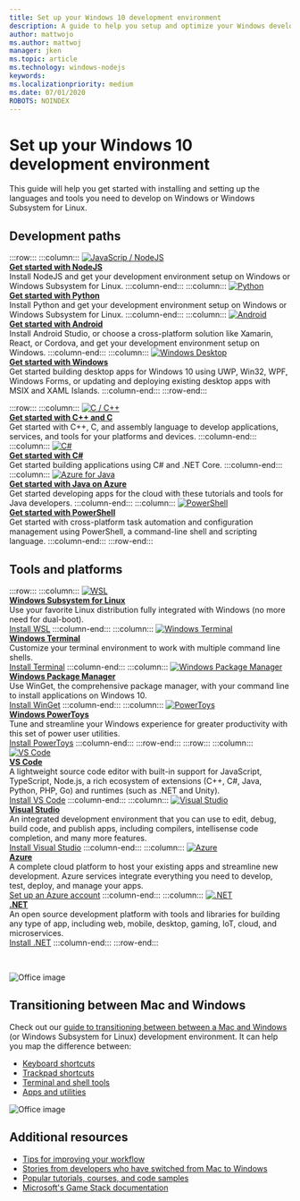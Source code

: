 ```yaml
---
title: Set up your Windows 10 development environment
description: A guide to help you setup and optimize your Windows development environment. We will get you started installing the languages and tools that you need to develop using Windows or Windows Subsystem for Linux.
author: mattwojo 
ms.author: mattwoj 
manager: jken
ms.topic: article
ms.technology: windows-nodejs
keywords: 
ms.localizationpriority: medium
ms.date: 07/01/2020
ROBOTS: NOINDEX
---
```


# Set up your Windows 10 development environment

This guide will help you get started with installing and setting up the languages and tools you need to develop on Windows or Windows Subsystem for Linux.

## Development paths

:::row:::
    :::column:::
       [![JavaScrip / NodeJS](../images/nodejs-logo.png)](https://docs.microsoft.com/windows/nodejs)<br>
        **[Get started with NodeJS](https://docs.microsoft.com/windows/nodejs)**<br>
        Install NodeJS and get your development environment setup on Windows or Windows Subsystem for Linux.
    :::column-end:::
    :::column:::
       [![Python](../images/python-logo.png)](https://docs.microsoft.com/windows/python)<br>
        **[Get started with Python](https://docs.microsoft.com/windows/python)**<br>
        Install Python and get your development environment setup on Windows or Windows Subsystem for Linux.
    :::column-end:::
    :::column:::
       [![Android](../images/android-logo.png)](https://docs.microsoft.com/windows/android)<br>
        **[Get started with Android](https://docs.microsoft.com/windows/android)**<br>
        Install Android Studio, or choose a cross-platform solution like Xamarin, React, or Cordova, and get your development environment setup on Windows.
    :::column-end:::
    :::column:::
       [![Windows Desktop](../images/windows-logo.png)](https://docs.microsoft.com/windows/apps/)<br>
        **[Get started with Windows](https://docs.microsoft.com/windows/apps/)**<br>
        Get started building desktop apps for Windows 10 using UWP, Win32, WPF, Windows Forms, or updating and deploying existing desktop apps with MSIX and XAML Islands.
    :::column-end:::
:::row-end:::

:::row:::
    :::column:::
       [![C / C++](../images/c-logo.png)](https://docs.microsoft.com/cpp/)<br>
        **[Get started with C++ and C](https://docs.microsoft.com/cpp/)**<br>
        Get started with C++, C, and assembly language to develop applications, services, and tools for your platforms and devices.
    :::column-end:::
    :::column:::
       [![C#](../images/c-sharp.png)](https://docs.microsoft.com/dotnet/csharp/)<br>
        **[Get started with C#](https://docs.microsoft.com/dotnet/csharp/)**<br>
        Get started building applications using C# and .NET Core.
    :::column-end:::
    :::column:::
       [![Azure for Java](../images/java-logo.png)](https://docs.microsoft.com/azure/developer/java/)<br>
        **[Get started with Java on Azure](tps://docs.microsoft.com/azure/developer/java/)**<br>
        Get started developing apps for the cloud with these tutorials and tools for Java developers.
    :::column-end:::
    :::column:::
       [![PowerShell](../images/powershell.png)](https://docs.microsoft.com/powershell/)<br>
        **[Get started with PowerShell](https://docs.microsoft.com/powershell/)**<br>
        Get started with cross-platform task automation and configuration management using PowerShell, a command-line shell and scripting language.
    :::column-end:::
:::row-end:::

## Tools and platforms

:::row:::
    :::column:::
       [![WSL](../images/windows-linux-dev-env.png)](https://docs.microsoft.com/windows/wsl/)<br>
        **[Windows Subsystem for Linux](https://docs.microsoft.com/windows/wsl/)**<br>
        Use your favorite Linux distribution fully integrated with Windows (no more need for dual-boot).<br>
        [Install WSL](https://docs.microsoft.com/windows/wsl/install-win10)
    :::column-end:::
    :::column:::
       [![Windows Terminal](../images/terminal.png)](https://docs.microsoft.com/windows/terminal/)<br>
        **[Windows Terminal](https://docs.microsoft.com/windows/terminal/)**<br>
        Customize your terminal environment to work with multiple command line shells.
        <br>
        [Install Terminal](https://www.microsoft.com/p/windows-terminal/9n0dx20hk701?rtc=1&activetab=pivot:overviewtab)
    :::column-end:::
    :::column:::
       [![Windows Package Manager](../images/winget.png)](https://docs.microsoft.com/windows/package-manager/)<br>
        **[Windows Package Manager](https://docs.microsoft.com/windows/package-manager/)**<br>
        Use WinGet, the comprehensive package manager, with your command line to install applications on Windows 10.<br>
        [Install WinGet](https://docs.microsoft.com/windows/package-manager/winget/#install-winget)
    :::column-end:::
    :::column:::
       [![PowerToys](../images/powertoys.png)](https://github.com/microsoft/PowerToys)<br>
        **[Windows PowerToys](https://github.com/microsoft/PowerToys)**<br>
        Tune and streamline your Windows experience for greater productivity with this set of power user utilities.<br>
        [Install PowerToys](https://github.com/microsoft/PowerToys#installing-and-running-microsoft-powertoys)
    :::column-end:::
:::row-end:::
:::row:::
    :::column:::
       [![VS Code](../images/Vscode.png)](https://code.visualstudio.com/docs)<br>
        **[VS Code](https://code.visualstudio.com/docs)**<br>
        A lightweight source code editor with built-in support for JavaScript, TypeScript, Node.js, a rich ecosystem of extensions (C++, C#, Java, Python, PHP, Go) and runtimes (such as .NET and Unity).<br>
        [Install VS Code](https://code.visualstudio.com/download)
    :::column-end:::
    :::column:::
       [![Visual Studio](../images/visualstudio.png)](https://docs.microsoft.com/visualstudio/windows/)<br>
        **[Visual Studio](https://docs.microsoft.com/visualstudio/windows/)**<br>
        An integrated development environment that you can use to edit, debug, build code, and publish apps, including compilers, intellisense code completion, and many more features.<br>
        [Install Visual Studio](https://docs.microsoft.com/visualstudio/install/install-visual-studio)
    :::column-end:::
    :::column:::
       [![Azure](../images/Azure.png)](https://docs.microsoft.com/azure/guides/developer/azure-developer-guide)<br>
        **[Azure](https://docs.microsoft.com/azure/guides/developer/azure-developer-guide)**<br>
        A complete cloud platform to host your existing apps and streamline new development. Azure services integrate everything you need to develop, test, deploy, and manage your apps.<br>
        [Set up an Azure account](https://azure.microsoft.com/free/)
    :::column-end:::
    :::column:::
       [![.NET](../images/net.png)](https://dotnet.microsoft.com/)<br>
        **[.NET](https://docs.microsoft.com/dotnet/standard/get-started/)**<br>
        An open source development platform with tools and libraries for building any type of app, including web, mobile, desktop, gaming, IoT, cloud, and microservices.<br>
        [Install .NET](https://dotnet.microsoft.com/download)
    :::column-end:::
:::row-end:::

<br>

![Office image](../images/flashy-office.png)

## Transitioning between Mac and Windows

Check out our [guide to transitioning between between a Mac and Windows](https://docs.microsoft.com/windows/dev-environment/mac-to-windows) (or Windows Subsystem for Linux) development environment. It can help you map the difference between:

* [Keyboard shortcuts](https://docs.microsoft.com/windows/dev-environment/mac-to-windows#keyboard-shortcuts)
* [Trackpad shortcuts](https://docs.microsoft.com/windows/dev-environment/mac-to-windows#trackpad-shortcuts)
* [Terminal and shell tools](https://docs.microsoft.com/windows/dev-environment/mac-to-windows#terminal-and-shell)
* [Apps and utilities](https://docs.microsoft.com/windows/dev-environment/mac-to-windows#apps-and-utilities)

![Office image](../images/flashy-office3.png)

## Additional resources

* [Tips for improving your workflow](./tips.md)
* [Stories from developers who have switched from Mac to Windows](./dev-stories.md)
* [Popular tutorials, courses, and code samples](./tutorials.md)
* [Microsoft's Game Stack documentation](https://docs.microsoft.com/gaming/)
